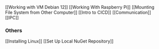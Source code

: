 
[[Working with VM Debian 12]]
[[Working With Raspberry Pi]]
[[Mounting File System from Other Computer]]
[[Intro to CICD]]
[[Communication]]
[[IPC]]
### Others
[[Installing Linux]]
[[Set Up Local NuGet Repository]]